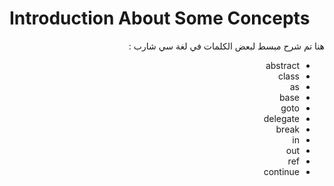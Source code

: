 # Introduction About Some Concepts
<div dir = "rtl">
هنا تم شرح مبسط لبعض الكلمات في لغة سي شارب  :
 
 - abstract
 - class
 - as
 - base
 - goto
 - delegate
 - break
 - in
 - out
 - ref
 - continue 

</div>

